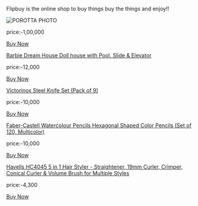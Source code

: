 Flipbuy is the online shop to buy things 
buy the things and enjoy!! 








![POROTTA PHOTO](https://www.indidiet.com/wp-content/uploads/2019/07/Capture1-4.jpg)

price:-1,00,000

[Buy Now](orderPlaced.md)

[Barbie Dream House Doll house with Pool, Slide & Elevator](https://images-na.ssl-images-amazon.com/images/I/811MRXm99aL._AC_SL1500_.jpg)

price:-12,000

[Buy Now](orderPlaced.md)

[Victorinox Steel Knife Set  (Pack of 9)](https://rukminim1.flixcart.com/image/416/416/kcm9t3k0/kitchen-knife/r/g/t/5-1193-9-victorinox-original-imaftph2pvvf3gwz.jpeg?q=70)

price:-10,000

[Buy Now](orderPlaced.md)

[Faber-Castell Watercolour Pencils Hexagonal Shaped Color Pencils  (Set of 120, Multicolor)](https://rukminim1.flixcart.com/image/416/416/k7ksvww0/pencil/f/9/a/watercolor-pencil-albrecht-durer-wood-case-of-120-faber-castell-original-imafps7z3gbputsq.jpeg?q=70)

price:-10,000

[Buy Now](orderPlaced.md)

[Havells HC4045 5 in 1 Hair Styler - Straightener, 19mm Curler, Crimper, Conical Curler & Volume Brush for Multiple Styles](https://images-na.ssl-images-amazon.com/images/I/81x90uemQCL._SL1500_.jpg)

price:-4,300

[Buy Now](orderPlaced.md)
